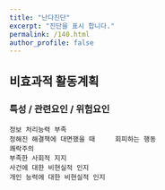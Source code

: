 ```yaml
---
title: "난다진단"
excerpt: "진단을 표시 합니다."
permalink: /140.html
author_profile: false
---
```

## 비효과적 활동계획



### 특성 / 관련요인 / 위험요인

>   

    정보 처리능력 부족
    정해진 해결책에 대면했을 때     회피하는 행동
    쾌락주의
    부족한 사회적 지지
    사건에 대한 비현실적 인지
    개인 능력에 대한 비현실적 인지
